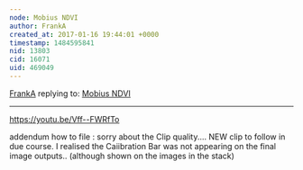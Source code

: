 ```yaml
---
node: Mobius NDVI
author: FrankA
created_at: 2017-01-16 19:44:01 +0000
timestamp: 1484595841
nid: 13803
cid: 16071
uid: 469049
---
```




[FrankA](../profile/FrankA) replying to: [Mobius NDVI](../notes/FrankA/12-22-2016/mobius-ndvi)

----
https://youtu.be/Vff--FWRfTo

addendum how to file : sorry about the Clip quality.... NEW clip to follow in due course. I realised the  Caiibration Bar was not appearing on the final image outputs.. (although shown on the images in the stack)
